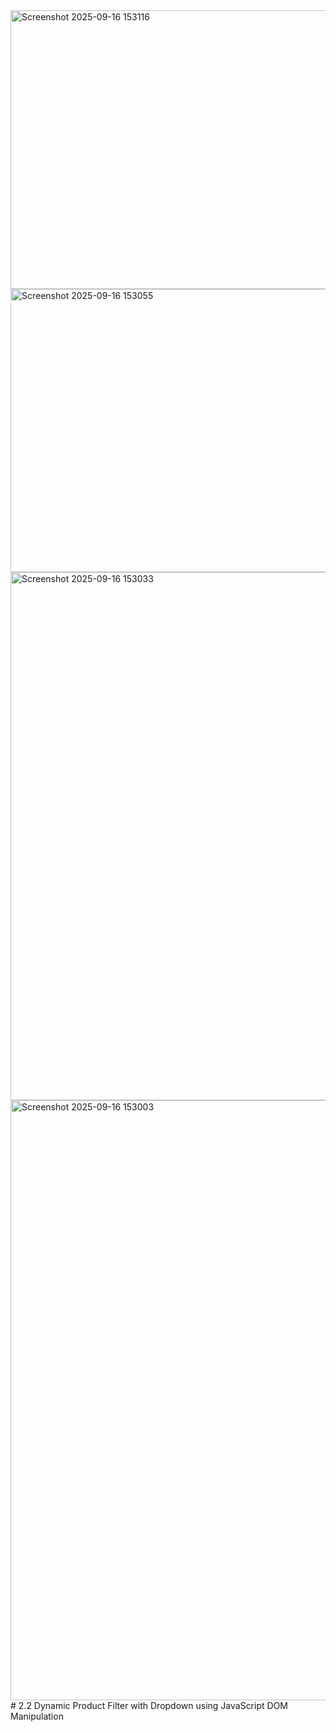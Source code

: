 <img width="1893" height="446" alt="Screenshot 2025-09-16 153116" src="https://github.com/user-attachments/assets/259a6475-da8e-4fa0-aa0a-dc8e8afa2ead" />
<img width="1907" height="453" alt="Screenshot 2025-09-16 153055" src="https://github.com/user-attachments/assets/11bb7e31-aa35-4d17-905d-1bc929bd2648" />
<img width="1919" height="845" alt="Screenshot 2025-09-16 153033" src="https://github.com/user-attachments/assets/f0a82e27-5fbf-4c69-ac18-fda61696304c" />
<img width="1904" height="960" alt="Screenshot 2025-09-16 153003" src="https://github.com/user-attachments/assets/9dc7c866-255e-45bc-865e-d6c50775a194" />
# 2.2
Dynamic Product Filter with Dropdown using JavaScript DOM Manipulation
